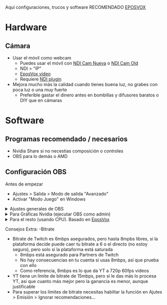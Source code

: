 Aquí configuraciones, trucos y software
RECOMENDADO [EPOSVOX](https://www.youtube.com/user/EposVox)
# Hardware
## Cámara
- Usar el móvil como webcam
  - Puedes usar el móvil con [NDI Cam Nueva](https://play.google.com/store/apps/details?id=com.newtek.ndi.hxcam) o [NDI Cam Old](https://apkcombo.com/es-es/newtek-ndi/com.newtek.ndicamera/)
  - NDI > "IP"
  - [EposVox video](https://www.youtube.com/watch?v=jpkvD3lk5QQ)
  - Requiere [NDI plugin](https://obsproject.com/forum/resources/obs-ndi-newtek-ndi™-integration-into-obs-studio.528/)
- Mejora mucho más la calidad cuando tienes buena luz, no grabes con poca luz o una muy fuerte
  - Preferible gastar el dinero antes en bombillas y difusores baratos o DIY que en cámaras

# Software
## Programas recomendado / necesarios
  - Nvidia Share si no necestias composición o controles
  - OBS para lo demás o AMD
  
## Configuración OBS

Antes de empezar
- Ajustes > Salida > Modo de salida "Avanzado"    
- Activar "Modo Juego" en Windows

<details>
<summary> Ajustes generales de OBS </summary>

  - Emisión
    - Twitch / YT / otro
      - Servidor: España
      - Ignorar las recomendaciones de configuración...
        - Permite asignar 8kbps en twitch, pero puede twitch no te asegura eso, si la plataforma está bajo estrés perderas los 8k. Partners tienen acceso siempre a 8kbps. No se pierde nada por probar
  - Audio
    - Frecuencia de muestreo: "48khz"
    - Canales: "Estéreo"
    - Dispositivos de audio globales: configurar entradas y salidas
  - Vídeo
    - Resolución de la base: Como OBS va a hacer su composición
    - Resolución de salida: Predeterminada para grabación o emisión
      - Recomendación: Ambas a lo que se vaya a grabar, 1080p o resolución del monitor. Ambas igual
    - Filtro de escala: "Bicúbico" / "Lanczos" (si solo webcam, se puede cambiar en su entrada)
    - Valores comunes de FPS: "60"
  - Avanzados
    - Prioridad del proceso: "Mayor a normal" (parece requerir admin y no debería hacer mucho)
    - Renderizador: "Direct3D 11"
    - Formato de color: "NV12" te quita de problemas, prueba "RGB" pero puede tener mayor uso de CPU al emitir
    - Espacio de color: "sRGB" / "709" si tu monitor está configurado para REC.709
    - Gama de Colores: Se puede configurar para cada entrada, cada capturador o webcam será distintos
      - Para captura de PC: "Completo" (comprobar que en el panel de control de NVIDIA o equivalentede AMD > Cambiar la resolución aparezca como RGB - Completa)
    - Habilitar optimizaciones de red
    - Habilitar aceleración por hardware en el navegador
</details>
<details>
<summary> Para Gráficas Nvidia (ejecutar OBS como admin) </summary>
  
  - Emisión
    - Codificador: "NVEnc (new)"
    - Cambiar escala de salida: 1280x720 *
    - Control de frecuencia: "CBR" (Constant BitRate)
    - Tasa de bits / bitrate: "6000Kbps" *
    - Keyframes: "2"
    - Preajuste: "Máxima Calidad"
    - Perfil: "main"
    - Look Ahead: No
    - Psycho Visual Tuning: Sí
    - GPU: "0" / Seleccionar si multigpu
    - Máximos B-Frames: "2"
    - *->Twitch bitrate es basura, 6mbs no da para 720p 60 siquiera, para YT usar 1080p + 15mbps o más si posible
  - Grabación
    - Formato: "flv" (se puede convertir a mp4 en OBS) / "mp4 (compatible directamente con todo)"
    - Codificador: "NVEnc (new)"
    - Control de la frecuencia: "CQP" (Constant Quantization Parameter o Controlado por calidad)
    - Nivel de CQ: "21" (menos es más fiel pero mayor bitrate, jugar con ello o usar handbrake a posteriori)
    - Intervalo de Keyframe: "0" (auto)
    - Preajuste: "Máxima Calidad"
    - Perfil: "main"
    - Look Ahead: No
    - Psycho Visual Tuning: Sí
    - GPU: "0" / Seleccionar si multigpu
    - Máximos B-Frames: "2"
</details>
<details>
<summary> Para el resto (usando CPU). Basado en <a href="https://www.youtube.com/watch?v=fQ04pIcpMkM">EposVox</a> </summary>
  
  - Emisión
    - Codificador: "x264"
    - Cambiar escala de salida: 1280x720 *
    - Control de frecuencia: "CBR" (Constant BitRate)
    - Tasa de bits / bitrate: "6000Kbps" *
    - Usar tamaño de caché personalizado: "No"
    - Intervalo de fotogramas clave: "2"
    - Perfil de uso de CPU: "Medium"
    - Perfil: "High"
    - Sintonizar: (ninguno)
    - *IMPORTANTE*: Opciones x264: "threads=XX (número de hilos que quieras asignar) rc-lookahead=60 trellis=1 direct-pred=spatial"
    - *->Twitch bitrate es basura, 6mbs no da para 720p 60 siquiera, para YT usar 1080p + 15mbps o más si posible
  - Grabación
    - Formato: "flv" (se puede convertir a mp4 en OBS) / "mp4 (compatible directamente con todo)"
    - Codificador: "x264"
    - Control de frecuencia: "CRF" (Constant Rate Factor o Controlado por calidad)
    - CRF: "15" (menos es más fiel pero más bitrate, jugar con ello)
    - Perfil de uso de CPU: "medium"
    - Perfil: "High"
    - Sintonizar: (ninguno)
    - *IMPORTANTE*: Opciones x264: "threads=XX (número de hilos que quieras asignar) rc-lookahead=60 trellis=1 direct-pred=spatial"
</details>

Consejos Extra:
-Bitrate
  - Bitrate de Twitch es 6mbps asegurados, pero hasta 8mpbs libres, si la plataforma decide puede caer tu bitrate a 6 o el directo (no estoy seguro), pero solo si la plataforma está saturada
    - 8mbps está asegurado para Partners de Twitch
    - No hay consecuencias en tu cuenta si usas 8mbps, así que prueba con ello
    - Como referencia, 8mbps es lo que da YT a 720p 60fps videos
  - YT tiene un limite de bitrate de 15mbps, pero si le das más lo procesa YT, así que cuanto más mejor pero la ganancia es menor, aunque justificable
  - Para superar los límites de bitrate necesitas habiltar la función en Ajutes > Emisión > Ignorar recomendaciones...












